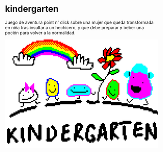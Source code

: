 # kindergarten
Juego de aventura point n' click sobre una mujer que queda transformada en niña tras insultar a un hechicero, y que debe preparar y beber una poción para volver a la normalidad.

![cover](./assets/images/_repo/kindergarten-cover.png "Kindergarten")